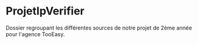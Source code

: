 # ProjetIpVerifier
Dossier regroupant les différentes sources de notre projet de 2ème année pour l'agence TooEasy.
